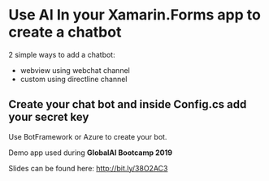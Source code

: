 # Use AI In your Xamarin.Forms app to create a chatbot


2 simple ways to add a chatbot:
- webview using webchat channel
- custom using directline channel

## Create your chat bot and inside Config.cs add your secret key ##

Use BotFramework or Azure to create your bot.

Demo app used during **GlobalAI Bootcamp 2019**

Slides can be found here: http://bit.ly/38O2AC3
